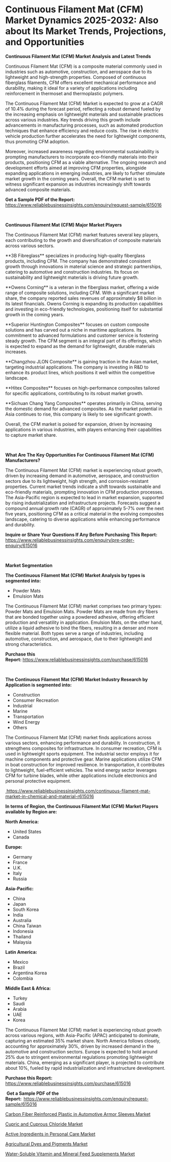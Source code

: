 <p><h1>Continuous Filament Mat (CFM) Market Dynamics 2025-2032: Also about Its Market Trends, Projections, and Opportunities</h1></p><p><strong>Continuous Filament Mat (CFM) Market Analysis and Latest Trends</strong></p>
<p><p>Continuous Filament Mat (CFM) is a composite material commonly used in industries such as automotive, construction, and aerospace due to its lightweight and high-strength properties. Composed of continuous fiberglass filaments, CFM offers excellent mechanical performance and durability, making it ideal for a variety of applications including reinforcement in thermoset and thermoplastic polymers.</p><p>The Continuous Filament Mat (CFM) Market is expected to grow at a CAGR of 10.4% during the forecast period, reflecting a robust demand fueled by the increasing emphasis on lightweight materials and sustainable practices across various industries. Key trends driving this growth include advancements in manufacturing processes, such as automated production techniques that enhance efficiency and reduce costs. The rise in electric vehicle production further accelerates the need for lightweight components, thus promoting CFM adoption.</p><p>Moreover, increased awareness regarding environmental sustainability is prompting manufacturers to incorporate eco-friendly materials into their products, positioning CFM as a viable alternative. The ongoing research and development efforts aimed at improving CFM properties, alongside expanding applications in emerging industries, are likely to further stimulate market growth in the coming years. Overall, the CFM market is set to witness significant expansion as industries increasingly shift towards advanced composite materials.</p></p>
<p><strong>Get a Sample PDF of the Report:&nbsp;</strong> <a href="https://www.reliablebusinessinsights.com/enquiry/request-sample/615016?utm_campaign=100&utm_medium=2&utm_source=Github&utm_content=ia&utm_term=03042025&utm_id=continuous-filament-mat-cfm">https://www.reliablebusinessinsights.com/enquiry/request-sample/615016</a></p>
<p>&nbsp;</p>
<p><strong>Continuous Filament Mat (CFM) Major Market Players</strong></p>
<p><p>The Continuous Filament Mat (CFM) market features several key players, each contributing to the growth and diversification of composite materials across various sectors. </p><p>**3B Fibreglass** specializes in producing high-quality fiberglass products, including CFM. The company has demonstrated consistent growth through innovations in material science and strategic partnerships, catering to automotive and construction industries. Its focus on sustainability and lightweight materials is driving future growth.</p><p>**Owens Corning** is a veteran in the fiberglass market, offering a wide range of composite solutions, including CFM. With a significant market share, the company reported sales revenues of approximately $8 billion in its latest financials. Owens Corning is expanding its production capabilities and investing in eco-friendly technologies, positioning itself for substantial growth in the coming years.</p><p>**Superior Huntington Composites** focuses on custom composite solutions and has carved out a niche in maritime applications. Its commitment to advanced formulations and customer service is fostering steady growth. The CFM segment is an integral part of its offerings, which is expected to expand as the demand for lightweight, durable materials increases.</p><p>**Changzhou JLON Composite** is gaining traction in the Asian market, targeting industrial applications. The company is investing in R&D to enhance its product lines, which positions it well within the competitive landscape. </p><p>**Hitex Composites** focuses on high-performance composites tailored for specific applications, contributing to its robust market growth. </p><p>**Sichuan Chang Yang Composites** operates primarily in China, serving the domestic demand for advanced composites. As the market potential in Asia continues to rise, this company is likely to see significant growth.</p><p>Overall, the CFM market is poised for expansion, driven by increasing applications in various industries, with players enhancing their capabilities to capture market share.</p></p>
<p>&nbsp;</p>
<p><strong>What Are The Key Opportunities For Continuous Filament Mat (CFM) Manufacturers?</strong></p>
<p><p>The Continuous Filament Mat (CFM) market is experiencing robust growth, driven by increasing demand in automotive, aerospace, and construction sectors due to its lightweight, high strength, and corrosion-resistant properties. Current market trends indicate a shift towards sustainable and eco-friendly materials, prompting innovation in CFM production processes. The Asia-Pacific region is expected to lead in market expansion, supported by rising industrialization and infrastructure projects. Forecasts suggest a compound annual growth rate (CAGR) of approximately 5-7% over the next five years, positioning CFM as a critical material in the evolving composites landscape, catering to diverse applications while enhancing performance and durability.</p></p>
<p><strong>Inquire or Share Your Questions If Any Before Purchasing This Report:</strong> <a href="https://www.reliablebusinessinsights.com/enquiry/pre-order-enquiry/615016?utm_campaign=100&utm_medium=2&utm_source=Github&utm_content=ia&utm_term=03042025&utm_id=continuous-filament-mat-cfm">https://www.reliablebusinessinsights.com/enquiry/pre-order-enquiry/615016</a></p>
<p>&nbsp;</p>
<p><strong>Market Segmentation</strong></p>
<p><strong>The Continuous Filament Mat (CFM) Market Analysis by types is segmented into:</strong></p>
<p><ul><li>Powder Mats</li><li>Emulsion Mats</li></ul></p>
<p><p>The Continuous Filament Mat (CFM) market comprises two primary types: Powder Mats and Emulsion Mats. Powder Mats are made from dry fibers that are bonded together using a powdered adhesive, offering efficient production and versatility in application. Emulsion Mats, on the other hand, utilize a liquid adhesive to bind the fibers, resulting in a denser and more flexible material. Both types serve a range of industries, including automotive, construction, and aerospace, due to their lightweight and strong characteristics.</p></p>
<p><strong>Purchase this Report:&nbsp;</strong><a href="https://www.reliablebusinessinsights.com/purchase/615016?utm_campaign=100&utm_medium=2&utm_source=Github&utm_content=ia&utm_term=03042025&utm_id=continuous-filament-mat-cfm">https://www.reliablebusinessinsights.com/purchase/615016</a></p>
<p>&nbsp;</p>
<p><strong>The Continuous Filament Mat (CFM) Market Industry Research by Application is segmented into:</strong></p>
<p><ul><li>Construction</li><li>Consumer Recreation</li><li>Industrial</li><li>Marine</li><li>Transportation</li><li>Wind Energy</li><li>Others</li></ul></p>
<p><p>The Continuous Filament Mat (CFM) market finds applications across various sectors, enhancing performance and durability. In construction, it strengthens composites for infrastructure. In consumer recreation, CFM is used in lightweight sports equipment. The industrial sector employs it for machine components and protective gear. Marine applications utilize CFM in boat construction for improved resilience. In transportation, it contributes to lightweight, fuel-efficient vehicles. The wind energy sector leverages CFM for turbine blades, while other applications include electronics and personal protective equipment.</p></p>
<p><a href="https://www.reliablebusinessinsights.com/continuous-filament-mat-market-in-chemical-and-material-r615016?utm_campaign=100&utm_medium=2&utm_source=Github&utm_content=ia&utm_term=03042025&utm_id=continuous-filament-mat-cfm">&nbsp;https://www.reliablebusinessinsights.com/continuous-filament-mat-market-in-chemical-and-material-r615016</a></p>
<p><strong>In terms of Region, the Continuous Filament Mat (CFM) Market Players available by Region are:</strong></p>
<p>
    <p> <strong> North America: </strong>
        <ul>
            <li>United States</li>
            <li>Canada</li>
        </ul>
        </p> 
    <p> <strong> Europe: </strong>
        <ul>
            <li>Germany</li>
            <li>France</li>
            <li>U.K.</li>
            <li>Italy</li>
            <li>Russia</li>
        </ul>
        </p> 
    <p> <strong> Asia-Pacific: </strong>
        <ul>
            <li>China</li>
            <li>Japan</li>
            <li>South Korea</li>
            <li>India</li>
            <li>Australia</li>
            <li>China Taiwan</li>
            <li>Indonesia</li>
            <li>Thailand</li>
            <li>Malaysia</li>
        </ul>
        </p> 
    <p> <strong> Latin America: </strong>
        <ul>
            <li>Mexico</li>
            <li>Brazil</li>
            <li>Argentina Korea</li>
            <li>Colombia</li>
        </ul>
        </p> 
    <p> <strong> Middle East & Africa: </strong>
        <ul>
            <li>Turkey</li>
            <li>Saudi</li>
            <li>Arabia</li>
            <li>UAE</li>
            <li>Korea</li>
        </ul>
    </p>
    </p>
<p><p>The Continuous Filament Mat (CFM) market is experiencing robust growth across various regions, with Asia-Pacific (APAC) anticipated to dominate, capturing an estimated 35% market share. North America follows closely, accounting for approximately 30%, driven by increased demand in the automotive and construction sectors. Europe is expected to hold around 25% due to stringent environmental regulations promoting lightweight materials. China, emerging as a significant player, is projected to contribute about 10%, fueled by rapid industrialization and infrastructure development.</p></p>
<p><strong>Purchase this Report: </strong><a href="https://www.reliablebusinessinsights.com/purchase/615016?utm_campaign=100&utm_medium=2&utm_source=Github&utm_content=ia&utm_term=03042025&utm_id=continuous-filament-mat-cfm">https://www.reliablebusinessinsights.com/purchase/615016</a></p>
<p>&nbsp;<strong>Get a Sample PDF of the Report:&nbsp;&nbsp;</strong><a href="https://www.reliablebusinessinsights.com/enquiry/request-sample/615016?utm_campaign=100&utm_medium=2&utm_source=Github&utm_content=ia&utm_term=03042025&utm_id=continuous-filament-mat-cfm">https://www.reliablebusinessinsights.com/enquiry/request-sample/615016</a></p>
<p><strong></strong></p>
<p><p><a href="https://github.com/cordaysamaya/Market-Research-Report-List-1/blob/main/carbon-fiber-reinforced-plastic-in-automotive-armor-sleeves-market.md?utm_campaign=100&utm_medium=2&utm_source=Github&utm_content=ia&utm_term=03042025&utm_id=continuous-filament-mat-cfm">Carbon Fiber Reinforced Plastic in Automotive Armor Sleeves Market</a></p><p><a href="https://github.com/botocniveda/Market-Research-Report-List-1/blob/main/cupric-and-cuprous-chloride-market.md?utm_campaign=100&utm_medium=2&utm_source=Github&utm_content=ia&utm_term=03042025&utm_id=continuous-filament-mat-cfm">Cupric and Cuprous Chloride Market</a></p><p><a href="https://github.com/muoioconzej8/Market-Research-Report-List-1/blob/main/active-ingredients-in-personal-care-market.md?utm_campaign=100&utm_medium=2&utm_source=Github&utm_content=ia&utm_term=03042025&utm_id=continuous-filament-mat-cfm">Active Ingredients in Personal Care Market</a></p><p><a href="https://github.com/obajimlaweh59/Market-Research-Report-List-1/blob/main/agricultural-dyes-and-pigments-market.md?utm_campaign=100&utm_medium=2&utm_source=Github&utm_content=ia&utm_term=03042025&utm_id=continuous-filament-mat-cfm">Agricultural Dyes and Pigments Market</a></p><p><a href="https://github.com/rvadencho/Market-Research-Report-List-1/blob/main/water-soluble-vitamin-and-mineral-feed-supplements-market.md?utm_campaign=100&utm_medium=2&utm_source=Github&utm_content=ia&utm_term=03042025&utm_id=continuous-filament-mat-cfm">Water-Soluble Vitamin and Mineral Feed Supplements Market</a></p></p>